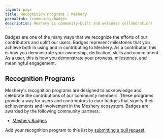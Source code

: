 ```yaml
---
layout: page
title: Recognition Programs | Meshery
permalink: /community/badges
description: Meshery is community-built and welcomes collaboration!
---
```

Badges are one of the many ways that we recognize the efforts of our contributors and uplift our users. Badges represent milestones that you achieve both in using and in contributing to Meshery. As a contributor, this is how you demonstrate your ownership, dedication, skills and commitment. As a user, this is how you demonstrate your prowess, milestones, and meaningful engagement.

## Recognition Programs

Meshery's recognition programs are designed to acknowledge and celebrate the contributions of our community members. These programs provide a way for users and contributors to earn badges that signify their achievements and involvement in the Meshery ecosystem.
Badges are awarded by the following community partners:

- [Meshery Badges](https://badges.layer5.io)

Add your recognition program to this list by [submitting a pull request](https://github.com/meshery/meshery.io/pulls).